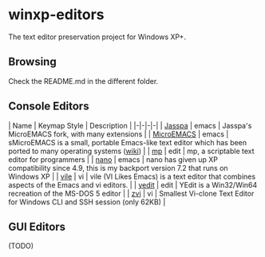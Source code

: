 # winxp-editors

The text editor preservation project for Windows XP+.

## Browsing

Check the README.md in the different folder.

## Console Editors

| Name | Keymap Style | Description | 
|-|-|-|-|
| [Jasspa](jasspa) | emacs | Jasspa's MicroEMACS fork, with many extensions |
| [MicroEMACS](memacs) | emacs |  sMicroEMACS is a small, portable Emacs-like text editor which has been ported to many operating systems ([wiki](https://en.wikipedia.org/wiki/MicroEMACS)) |
| [mp](mp) | edit |  mp, a scriptable text editor for programmers |
| [nano](nano) | emacs | nano has given up XP compatibility since 4.9, this is my backport version 7.2 that runs on Windows XP |
| [vile](vile) | vi | vile (VI Likes Emacs) is a text editor that combines aspects of the Emacs and vi editors. |
| [yedit](yedit) | edit | YEdit is a Win32/Win64 recreation of the MS-DOS 5 editor |
| [zvi](zvi) | vi | Smallest Vi-clone Text Editor for Windows CLI and SSH session (only 62KB) |

## GUI Editors

(TODO)

